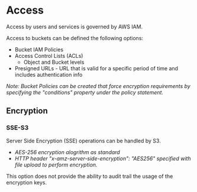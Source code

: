 # Access

Access by users and services is governed by AWS IAM.

Access to buckets can be defined the following options:
- Bucket IAM Policies
- Access Control Lists (ACLs)
    - Object and Bucket levels
- Presigned URLs - URL that is valid for a specific period of time and includes authentication info

*Note: Bucket Policies can be created that force encryption requirements by specifying the "conditions" property under the policy statement.*

## Encryption

### SSE-S3

Server Side Encryption (SSE) operations can be handled by S3.

- *AES-256 encryption alogrithm as standard*
- *HTTP header "x-amz-server-side-encryption": "AES256" specified with file upload to perform encryption.*

This option does not provide the ability to audit trail the usage of the encryption keys.